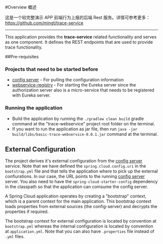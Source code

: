 #Overview 概述

这是一个较完整演示 APP 前端行为上报的后端 Rest 服务。详情可参考更多： https://github.com/mingt/trace-service

---

This application provides the **trace-service** related functionality and serves as one component. It defines the REST endpoints that are used to provide trace functionality.

##Pre-requisites

### Projects that need to be started before
* [config server](/../../blob/master/config-server/README.md) - For pulling the configuration information
* [webservice-registry](/../../blob/master/webservice-registry/README.md) - For starting the Eureka server since the authorization server also is a micro-service that needs to be registered with Eureka server.

### Running the application
* Build the application by running the `./gradlew clean build` gradle command at the "trace-webservice" project root folder	on the terminal.
* If you want to run the application as jar file, then run `java -jar build/libs/basic-trace-webservice-0.0.1.jar` command at the terminal.

## External Configuration
The project derives it's external configuration from the [config server](/../../blob/master/config-server/README.md) service. Note that we have defined the `spring.cloud.config.uri` in the `bootstrap.yml` file and that tells the application where to pick up the external confiurations. In our case, the URL points to the running [config server](/../../blob/master/config-server/README.md) server. You also need to have the `spring-cloud-starter-config` dependency in the classpath so that the application can comsume the config server.

A Spring Cloud application operates by creating a "bootstrap" context, which is a parent context for the main application. This bootstrap context loads properties from external sources (the config-server) and decrypts the properties if required.

The bootstrap context for external configuration is located by convention at `bootstrap.yml` whereas the internal configuration is located by convention at `application.yml`. Note that you can also have `.properties` file instead of `.yml` files.